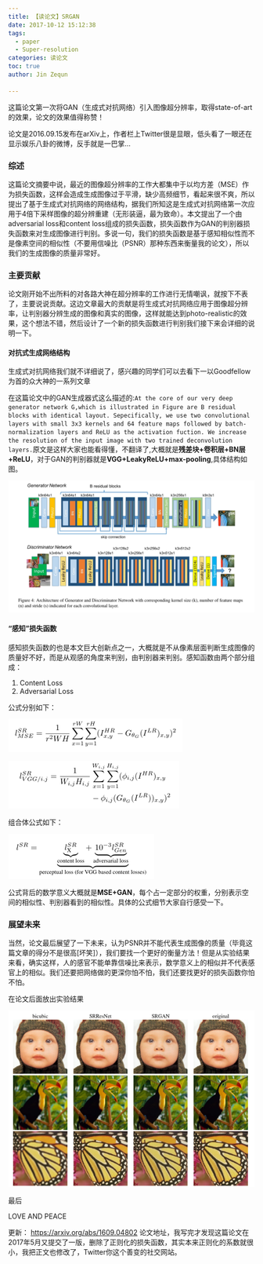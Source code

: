 ```yaml
---
title: 【读论文】SRGAN
date: 2017-10-12 15:12:38
tags: 
  - paper
  - Super-resolution
categories: 读论文
toc: true
author: Jin Zequn

---
```

这篇论文第一次将GAN（生成式对抗网络）引入图像超分辨率，取得state-of-art的效果，论文的效果值得称赞！

<!--more-->

论文是2016.09.15发布在arXiv上，作者栏上Twitter很是显眼，低头看了一眼还在显示娱乐八卦的微博，反手就是一巴掌…


### 综述
这篇论文摘要中说，最近的图像超分辨率的工作大都集中于以均方差（MSE）作为损失函数，这样会造成生成图像过于平滑，缺少高频细节，看起来很不爽，所以提出了基于生成式对抗网络的网络结构，据我们所知这是生成式对抗网络第一次应用于4倍下采样图像的超分辨重建（无形装逼，最为致命）。本文提出了一个由adversarial loss和content loss组成的损失函数，损失函数作为GAN的判别器损失函数来对生成图像进行判别。多说一句，我们的损失函数是基于感知相似性而不是像素空间的相似性（不要用信噪比（PSNR）那种东西来衡量我的论文），所以我们的生成图像的质量非常好。
### 主要贡献 
论文刚开始不出所料的对各路大神在超分辨率的工作进行无情嘲讽，就按下不表了，主要说说贡献。这边文章最大的贡献是将生成式对抗网络应用于图像超分辨率，让判别器分辨生成的图像和真实的图像，这样就能达到photo-realistic的效果，这个想法不错，然后设计了一个新的损失函数进行判别我们接下来会详细的说明一下。
#### 对抗式生成网络结构
生成式对抗网络我们就不详细说了，感兴趣的同学们可以去看下一以Goodfellow为首的众大神的一系列文章

在这篇论文中的GAN生成器式这么描述的:`At the core of our very deep generator network G,which is illustrated in Figure are B residual blocks with identical layout. Sepecifically, we use two convolutional layers with small 3x3 kernels and 64 feature maps followed by batch-normalization layers and ReLU as the activation fuction. We increase the resolution of the input image with two trained deconvolution layers.`原文是这样大家也能看得懂，不翻译了,大概就是**残差块+卷积层+BN层+ReLU**，对于GAN的判别器就是**VGG+LeakyReLU+max-pooling**,具体结构如图。

![](the-understand-of-SRGAN/1.png)

#### “感知”损失函数

感知损失函数的也是本文巨大创新点之一，大概就是不从像素层面判断生成图像的质量好不好，而是从观感的角度来判别，由判别器来判别。感知函数由两个部分组成：
1. Content Loss
2. Adversarial Loss

公式分别如下：

![](the-understand-of-SRGAN/4.png)

![](the-understand-of-SRGAN/5.png)

组合体公式如下：

![](the-understand-of-SRGAN/6.png)

公式背后的数学意义大概就是**MSE+GAN**，每个占一定部分的权重，分别表示空间的相似性、判别器看到的相似性。具体的公式细节大家自行感受一下。
### 展望未来
当然，论文最后展望了一下未来，认为PSNR并不能代表生成图像的质量（毕竟这篇文章的得分不是很高[坏笑]），我们要找一个更好的衡量方法！但是从实验结果来看，确实这样，人的感官不能单靠信噪比来表示，数学意义上的相似并不代表感官上的相似。我们还要把网络做的更深你怕不怕，我们还要找更好的损失函数你怕不怕。

在论文后面放出实验结果

![](the-understand-of-SRGAN/3.png)

最后

LOVE AND PEACE


更新：
https://arxiv.org/abs/1609.04802 论文地址，我写完才发现这篇论文在2017年5月又提交了一版，删除了正则化的损失函数，其实本来正则化的系数就很小，我把正文也修改了，Twitter你这个善变的社交网站。